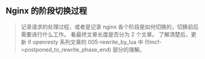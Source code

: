 Nginx 的阶段切换过程
---

> 记录请求的处理过程，或者是记录 nginx 各个阶段是如何切换的，切换前后需要进行什么工作。
> 看最终文章长度是否分为 2 个文章。
> 了解清楚后，更新 if openresty 系列文章的 005-rewrite_by_lua 中 (!lmcf->postponed_to_rewrite_phase_end) 部分的理解。
